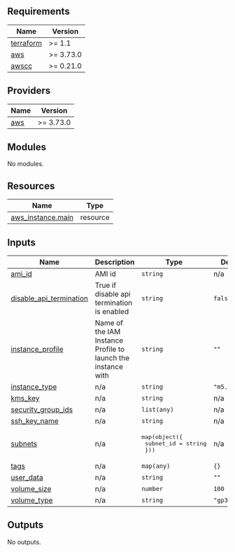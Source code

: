 <!-- BEGIN_TF_DOCS -->
## Requirements

| Name | Version |
|------|---------|
| <a name="requirement_terraform"></a> [terraform](#requirement\_terraform) | >= 1.1 |
| <a name="requirement_aws"></a> [aws](#requirement\_aws) | >= 3.73.0 |
| <a name="requirement_awscc"></a> [awscc](#requirement\_awscc) | >= 0.21.0 |

## Providers

| Name | Version |
|------|---------|
| <a name="provider_aws"></a> [aws](#provider\_aws) | >= 3.73.0 |

## Modules

No modules.

## Resources

| Name | Type |
|------|------|
| [aws_instance.main](https://registry.terraform.io/providers/hashicorp/aws/latest/docs/resources/instance) | resource |

## Inputs

| Name | Description | Type | Default | Required |
|------|-------------|------|---------|:--------:|
| <a name="input_ami_id"></a> [ami\_id](#input\_ami\_id) | AMI id | `string` | n/a | yes |
| <a name="input_disable_api_termination"></a> [disable\_api\_termination](#input\_disable\_api\_termination) | True if disable api termination is enabled | `string` | `false` | no |
| <a name="input_instance_profile"></a> [instance\_profile](#input\_instance\_profile) | Name of the IAM Instance Profile to launch the instance with | `string` | `""` | no |
| <a name="input_instance_type"></a> [instance\_type](#input\_instance\_type) | n/a | `string` | `"m5.xlarge"` | no |
| <a name="input_kms_key"></a> [kms\_key](#input\_kms\_key) | n/a | `string` | n/a | yes |
| <a name="input_security_group_ids"></a> [security\_group\_ids](#input\_security\_group\_ids) | n/a | `list(any)` | n/a | yes |
| <a name="input_ssh_key_name"></a> [ssh\_key\_name](#input\_ssh\_key\_name) | n/a | `string` | n/a | yes |
| <a name="input_subnets"></a> [subnets](#input\_subnets) | n/a | <pre>map(object({<br>    subnet_id = string<br>  }))</pre> | n/a | yes |
| <a name="input_tags"></a> [tags](#input\_tags) | n/a | `map(any)` | `{}` | no |
| <a name="input_user_data"></a> [user\_data](#input\_user\_data) | n/a | `string` | `""` | no |
| <a name="input_volume_size"></a> [volume\_size](#input\_volume\_size) | n/a | `number` | `100` | no |
| <a name="input_volume_type"></a> [volume\_type](#input\_volume\_type) | n/a | `string` | `"gp3"` | no |

## Outputs

No outputs.
<!-- END_TF_DOCS -->